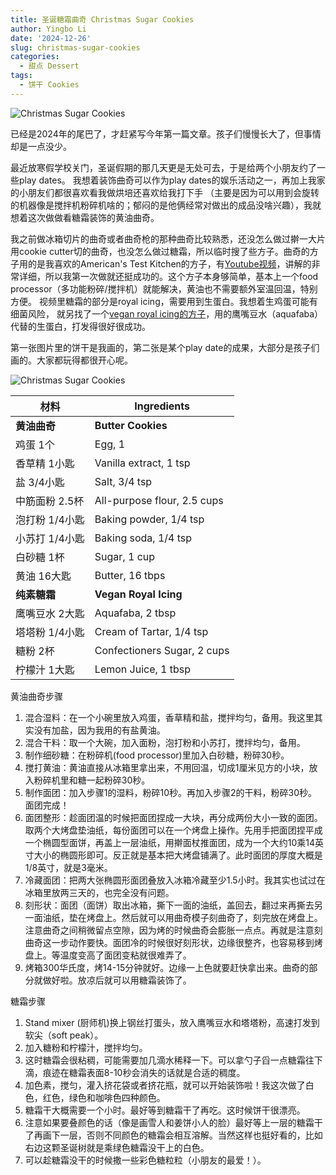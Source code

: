 ```yaml
---
title: 圣诞糖霜曲奇 Christmas Sugar Cookies
author: Yingbo Li
date: '2024-12-26'
slug: christmas-sugar-cookies
categories:
  - 甜点 Dessert
tags:
  - 饼干 Cookies
---
```


![Christmas Sugar Cookies](/img/2024-12-26-christmas-sugar-cookies-1.jpg)

已经是2024年的尾巴了，才赶紧写今年第一篇文章。孩子们慢慢长大了，但事情却是一点没少。

最近放寒假学校关门，圣诞假期的那几天更是无处可去，于是给两个小朋友约了一些play dates。
我想着装饰曲奇可以作为play dates的娱乐活动之一，再加上我家的小朋友们都很喜欢看我做烘培还喜欢给我打下手
（主要是因为可以用到会旋转的机器像是搅拌机粉碎机啥的；郁闷的是他俩经常对做出的成品没啥兴趣），我就想着这次做做看糖霜装饰的黄油曲奇。

我之前做冰箱切片的曲奇或者曲奇枪的那种曲奇比较熟悉，还没怎么做过擀一大片用cookie cutter切的曲奇，也没怎么做过糖霜，所以临时搜了些方子。曲奇的方子用的是我喜欢的American's Test Kitchen的方子，有[Youtube视频](https://www.youtube.com/watch?v=wvdVaVTnElc)，讲解的非常详细，所以我第一次做就还挺成功的。这个方子本身够简单，基本上一个food processor（多功能粉碎/搅拌机）就能解决，黄油也不需要额外室温回温，特别方便。
视频里糖霜的部分是royal icing，需要用到生蛋白。我想着生鸡蛋可能有细菌风险，
就另找了一个[vegan royal icing的方子](https://mommyshomecooking.com/eggless-royal-icing/#recipe)，用的鹰嘴豆水（aquafaba）代替的生蛋白，打发得很好很成功。

第一张图片里的饼干是我画的，第二张是某个play date的成果，大部分是孩子们画的。大家都玩得都很开心呢。

![Christmas Sugar Cookies](/img/2024-12-26-christmas-sugar-cookies-2.jpg)

|材料          |Ingredients            |
|------------------------|-------------------------|
|**黄油曲奇**           |**Butter Cookies**       |
|鸡蛋 1个                               |Egg, 1           |
|香草精 1小匙                               |Vanilla extract, 1 tsp           |
|盐 3/4小匙         |Salt, 3/4 tsp      |
|中筋面粉 2.5杯   |All-purpose flour, 2.5 cups     |
|泡打粉 1/4小匙                              |Baking powder, 1/4 tsp|
|小苏打 1/4小匙                              |Baking soda, 1/4 tsp|
|白砂糖 1杯                |Sugar, 1 cup   |
|黄油 16大匙            |Butter, 16 tbps |           
|**纯素糖霜**           |**Vegan Royal Icing**       |
|鹰嘴豆水 2大匙            |Aquafaba, 2 tbsp |           
|塔塔粉 1/4小匙            |Cream of Tartar, 1/4 tsp |    
|糖粉 2杯 | Confectioners Sugar, 2 cups|
|柠檬汁 1大匙|Lemon Juice, 1 tbsp|

黄油曲奇步骤
1. 混合湿料：在一个小碗里放入鸡蛋，香草精和盐，搅拌均匀，备用。我这里其实没有加盐，因为我用的有盐黄油。
2. 混合干料：取一个大碗，加入面粉，泡打粉和小苏打，搅拌均匀，备用。
3. 制作细砂糖：在粉碎机(food processor)里加入白砂糖，粉碎30秒。
4. 搅打黄油：黄油直接从冰箱里拿出来，不用回温，切成1厘米见方的小块，放入粉碎机里和糖一起粉碎30秒。
5. 制作面团：加入步骤1的湿料，粉碎10秒。再加入步骤2的干料，粉碎30秒。面团完成！
6. 面团整形：趁面团温的时候把面团捏成一大块，再分成两份大小一致的面团。取两个大烤盘垫油纸，每份面团可以在一个烤盘上操作。先用手把面团捏平成一个椭圆型面饼，再盖上一层油纸，用擀面杖推面团，成为一个大约10乘14英寸大小的椭圆形即可。反正就是基本把大烤盘铺满了。此时面团的厚度大概是1/8英寸，就是3毫米。
7. 冷藏面团：把两大张椭圆形面团叠放入冰箱冷藏至少1.5小时。我其实也试过在冰箱里放两三天的，也完全没有问题。
8. 刻形状：面团（面饼）取出冰箱，撕下一面的油纸，盖回去，翻过来再撕去另一面油纸，垫在烤盘上。然后就可以用曲奇模子刻曲奇了，刻完放在烤盘上。注意曲奇之间稍微留点空隙，因为烤的时候曲奇会膨胀一点点。再就是注意刻曲奇这一步动作要快。面团冷的时候很好刻形状，边缘很整齐，也容易移到烤盘上。等温度变高了面团变粘就很难弄了。
9. 烤箱300华氏度，烤14-15分钟就好。边缘一上色就要赶快拿出来。曲奇的部分就做好啦。放凉后就可以用糖霜装饰了。

糖霜步骤
1. Stand mixer (厨师机)换上钢丝打蛋头，放入鹰嘴豆水和塔塔粉，高速打发到软尖（soft peak）。
2. 加入糖粉和柠檬汁，搅拌均匀。
3. 这时糖霜会很粘稠，可能需要加几滴水稀释一下。可以拿勺子舀一点糖霜往下滴，痕迹在糖霜表面8-10秒会消失的话就是合适的稠度。
4. 加色素，搅匀，灌入挤花袋或者挤花瓶，就可以开始装饰啦！我这次做了白色，红色，绿色和咖啡色四种颜色。
5. 糖霜干大概需要一个小时。最好等到糖霜干了再吃。这时候饼干很漂亮。
6. 注意如果要叠颜色的话（像是画雪人和姜饼小人的脸）最好等上一层的糖霜干了再画下一层，否则不同颜色的糖霜会相互溶解。当然这样也挺好看的，比如右边这颗圣诞树就是乘绿色糖霜没干上的白色。
7. 可以趁糖霜没干的时候撒一些彩色糖粒粒（小朋友的最爱！）。
